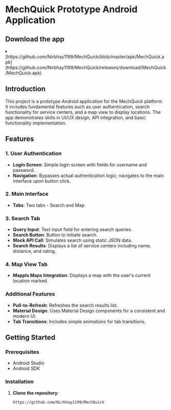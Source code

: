 # MechQuick Prototype Android Application

## Download the app
<li>
   [https://github.com/Nirbhay1199/MechQuick/blob/master/apk/MechQuick.apk](https://github.com/Nirbhay1199/MechQuick/releases/download/MechQuick/MechQuick.apk)
</li>
   
   

## Introduction
This project is a prototype Android application for the MechQuick platform. It includes fundamental features such as user authentication, search functionality for service centers, and a map view to display locations. The app demonstrates skills in UI/UX design, API integration, and basic functionality implementation.

## Features

### 1. User Authentication
- **Login Screen**: Simple login screen with fields for username and password.
- **Navigation**: Bypasses actual authentication logic; navigates to the main interface upon button click.

### 2. Main Interface
- **Tabs**: Two tabs - Search and Map.

### 3. Search Tab
- **Query Input**: Text input field for entering search queries.
- **Search Button**: Button to initiate search.
- **Mock API Call**: Simulates search using static JSON data.
- **Search Results**: Displays a list of service centers including name, distance, and rating.

### 4. Map View Tab
- **Mappls Maps Integration**: Displays a map with the user's current location marked.

### Additional Features
- **Pull-to-Refresh**: Refreshes the search results list.
- **Material Design**: Uses Material Design components for a consistent and modern UI.
- **Tab Transitions**: Includes simple animations for tab transitions.

## Getting Started

### Prerequisites
- Android Studio
- Android SDK

### Installation
1. **Clone the repository**:
   ```bash
   https://github.com/Nirbhay1199/MechQuick
   
